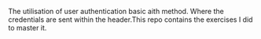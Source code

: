 The utilisation of user authentication basic aith method. Where the credentials are sent within the header.This repo contains the exercises I did to master it.
